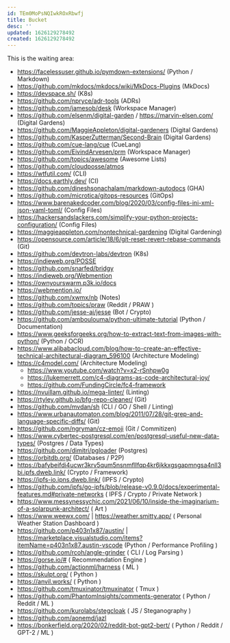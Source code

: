 ```yaml
---
id: TEm0MoPsNQIwkROxRbwfj
title: Bucket
desc: ''
updated: 1626129278492
created: 1626129278492
---
```


This is the waiting area:

- <https://facelessuser.github.io/pymdown-extensions/> (Python / Markdown)
- <https://github.com/mkdocs/mkdocs/wiki/MkDocs-Plugins> (MkDocs)
- <https://devspace.sh/> (K8s)
- <https://github.com/npryce/adr-tools> (ADRs)
- <https://github.com/jamesob/desk> (Workspace Manager)
- <https://github.com/elsenm/digital-garden> / <https://marvin-elsen.com/> (Digital Gardens)
- <https://github.com/MaggieAppleton/digital-gardeners> (Digital Gardens)
- <https://github.com/KasperZutterman/Second-Brain> (Digital Gardens)
- <https://github.com/cue-lang/cue> (CueLang)
- <https://github.com/EivindArvesen/prm> (Workspace Manager)
- <https://github.com/topics/awesome> (Awesome Lists)
- <https://github.com/cloudposse/atmos>
- <https://wtfutil.com/> (CLI)
- <https://docs.earthly.dev/> (CI)
- <https://github.com/dineshsonachalam/markdown-autodocs> (GHA)
- <https://github.com/microtica/gitops-resources> (GitOps)
- <https://www.barenakedcoder.com/blog/2020/03/config-files-ini-xml-json-yaml-toml/> (Config Files)
- <https://hackersandslackers.com/simplify-your-python-projects-configuration/> (Config Files)
- <https://maggieappleton.com/nontechnical-gardening> (Digital Gardening)
- <https://opensource.com/article/18/6/git-reset-revert-rebase-commands> (Git)
- <https://github.com/devtron-labs/devtron> (K8s)
- <https://indieweb.org/POSSE>
- <https://github.com/snarfed/bridgy>
- <https://indieweb.org/Webmention>
- <https://ownyourswarm.p3k.io/docs>
- <https://webmention.io/>
- <https://github.com/xwmx/nb> (Notes)
- <https://github.com/topics/praw> (Reddit / PRAW )
- <https://github.com/jesse-ai/jesse> (Bot / Crypto)
- <https://github.com/amboulouma/python-ultimate-tutorial> (Python / Documentation)
- <https://www.geeksforgeeks.org/how-to-extract-text-from-images-with-python/> (Python / OCR)
- <https://www.alibabacloud.com/blog/how-to-create-an-effective-technical-architectural-diagram_596100> (Architecture Modeling)
- <https://c4model.com/> (Architecture Modeling)
  - <https://www.youtube.com/watch?v=x2-rSnhpw0g>
  - <https://lukemerrett.com/c4-diagrams-as-code-architectural-joy/>
  - <https://github.com/FundingCircle/fc4-framework>
- <https://nvuillam.github.io/mega-linter/> (Linting)
- <https://rtyley.github.io/bfg-repo-cleaner/> (Git)
- <https://github.com/mvdan/sh> (CLI / GO / Shell / Linting)
- <https://www.urbanautomaton.com/blog/2011/07/28/git-grep-and-language-specific-diffs/> (Git)
- <https://github.com/ngryman/cz-emoji> (Git / Commitizen)
- <https://www.cybertec-postgresql.com/en/postgresql-useful-new-data-types/> (Postgres / Data Types)
- <https://github.com/dimitri/pgloader> (Postgres)
- <https://orbitdb.org/> (Databases / P2P)
- <https://bafybeifdi4ucwr3krv5qum5nsnmfllfqp4kr6jkkxgsgapmngsa4nll3bi.ipfs.dweb.link/> (Crypto / Framework)
- <https://ipfs-io.ipns.dweb.link/> (IPFS / Crypto)
- <https://github.com/ipfs/go-ipfs/blob/release-v0.9.0/docs/experimental-features.md#private-networks> ( IPFS / Crypto / Private Network )
- <https://www.messynessychic.com/2021/06/10/inside-the-imaginarium-of-a-solarpunk-architect/> ( Art )
- <https://www.weewx.com/> | <https://weather.smitty.app/> ( Personal Weather Station Dashboard )
- <https://github.com/p403n1x87/austin/> | <https://marketplace.visualstudio.com/items?itemName=p403n1x87.austin-vscode> (Python / Performance Profiling )
- <https://github.com/rcoh/angle-grinder> ( CLI / Log Parsing )
- <https://gorse.io/#> ( Recommendation Engine )
- <https://github.com/actionml/harness> ( ML )
- <https://skulpt.org/> ( Python )
- <https://anvil.works/> ( Python )
- <https://github.com/tmuxinator/tmuxinator> ( Tmux )
- <https://github.com/PhantomInsights/comments-generator> ( Python / Reddit / ML )
- <https://github.com/kurolabs/stegcloak> ( JS / Steganography )
- <https://github.com/aonemd/jazl>
- <https://bonkerfield.org/2020/02/reddit-bot-gpt2-bert/> ( Python / Reddit / GPT-2 / ML )
